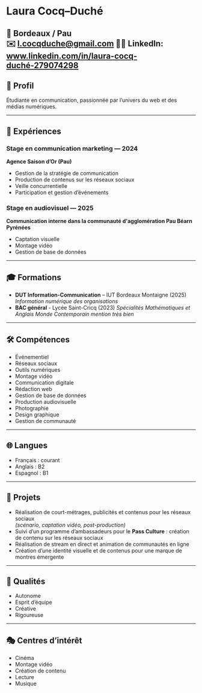 # Laura Cocq–Duché

📍 Bordeaux / Pau   
✉️ [l.cocqduche@gmail.com](mailto:l.cocqduche@gmail.com)
🧑‍🎓 LinkedIn: www.linkedin.com/in/laura-cocq-duché-279074298
---

## 🎯 Profil
Étudiante en communication, passionnée par l’univers du web et des médias numériques.

---

## 💼 Expériences

### Stage en communication marketing — 2024  
**Agence Saison d’Or (Pau)**  
- Gestion de la stratégie de communication  
- Production de contenus sur les réseaux sociaux  
- Veille concurrentielle  
- Participation et gestion d’événements

### Stage en audiovisuel — 2025  
**Communication interne dans la communauté d'agglomération Pau Béarn Pyrénées**
- Captation visuelle
- Montage vidéo 
- Gestion de base de données

---

## 🎓 Formations
- **DUT Information-Communication** – IUT Bordeaux Montaigne (2025)  
  *Information numérique des organisations*
- **BAC général** - Lycée Saint-Cricq (2023)
  *Spécialités Mathématiques et Anglais Monde Contemporain mention très bien*
---

## 🛠️ Compétences
- Événementiel  
- Réseaux sociaux  
- Outils numériques  
- Montage vidéo
- Communication digitale
- Rédaction web
- Gestion de base de données
- Production audiovisuelle
- Photographie
- Design graphique
- Gestion de communauté


---

## 🌐 Langues
- Français : courant  
- Anglais : B2  
- Espagnol : B1

---

## 🚀 Projets
- Réalisation de court-métrages, publicités et contenus pour les réseaux sociaux  
  *(scénario, captation vidéo, post-production)*  
- Suivi d’un programme d’ambassadeurs pour le **Pass Culture** : création de contenu sur les réseaux sociaux  
- Réalisation de stream en direct et animation de communautés en ligne  
- Création d’une identité visuelle et de contenus pour une marque de montres émergente

---

## 💎 Qualités
- Autonome  
- Esprit d’équipe  
- Créative  
- Rigoureuse

---

## 🎭 Centres d’intérêt
- Cinéma  
- Montage vidéo  
- Création de contenu  
- Lecture  
- Musique
